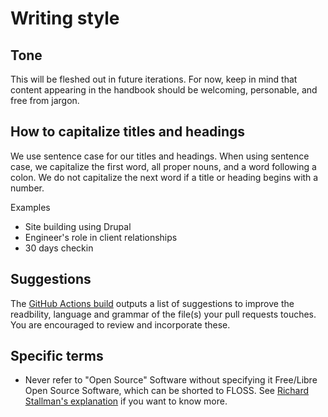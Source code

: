 # Writing style

## Tone

This will be fleshed out in future iterations. For now, keep in mind that content appearing in the handbook should be welcoming, personable, and free from jargon.

## How to capitalize titles and headings

We use sentence case for our titles and headings. When using sentence case, we capitalize the first word, all proper nouns, and a word following a colon. We do not capitalize the next word if a title or heading begins with a number.

Examples
* Site building using Drupal
* Engineer's role in client relationships
* 30 days checkin

## Suggestions

The [GitHub Actions build](github-actions.md) outputs a list of suggestions to improve the readbility, language and grammar of the file(s) your pull requests touches. You are encouraged to review and incorporate these.

## Specific terms

- Never refer to "Open Source" Software without specifying it Free/Libre Open Source Software, which can be shorted to FLOSS. See [Richard Stallman's explanation](https://www.gnu.org/philosophy/floss-and-foss.en.html) if you want to know more.
